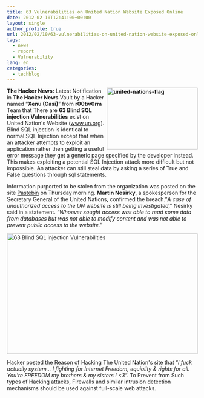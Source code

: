 ```yaml
---
title: 63 Vulnerabilities on United Nation Website Exposed Online
date: 2012-02-10T12:41:00+00:00
layout: single
author_profile: true
url: 2012/02/10/63-vulnerabilities-on-united-nation-website-exposed-online/
tags:
  - news
  - report
  - Vulnerability
lang: en
categories: 
  - techblog
---
```

**[<img title="united-nations-flag" border="0" alt="united-nations-flag" align="right" src="http://lh6.ggpht.com/-KS_DVysLDzA/TzUJcv5CgEI/AAAAAAAAEoc/IwtU3GuStLg/united-nations-flag_thumb%25255B1%25255D.gif?imgmax=800" width="240" height="163" />](http://lh3.ggpht.com/-KDug39EvVkE/TzUJaeA0udI/AAAAAAAAEoU/02JfpGZQtwc/s1600-h/united-nations-flag%25255B3%25255D.gif)The Hacker News:** Latest Notification in **The Hacker News** Vault by a Hacker named “**Xenu (Casi)**” from **r00tw0rm** Team that There are **63 Blind SQL injection Vulnerabilities** exist on United Nation's Website (www.un.org). Blind SQL injection is identical to normal SQL Injection except that when an attacker attempts to exploit an application rather then getting a useful error message they get a generic page specified by the developer instead. This makes exploiting a potential SQL Injection attack more difficult but not impossible. An attacker can still steal data by asking a series of True and False questions through sql statements. 

Information purported to be stolen from the organization was posted on the site [Pastebin](http://pastebin.com/ZB4eLVeS) on Thursday morning. **Martin Nesirky**, a spokesperson for the Secretary General of the United Nations, confirmed the breach.”_A case of unauthorized access to the UN website is still being investigated_,” Nesirky said in a statement. “_Whoever sought access was able to read some data from databases but was not able to modify content and was not able to prevent public access to the website._” 

[<img title="63 Blind SQL injection Vulnerabilities" border="0" alt="63 Blind SQL injection Vulnerabilities" src="http://lh5.ggpht.com/-3Nx37RtzoKY/TzUJijEhtPI/AAAAAAAAEos/-L9SsyHfSaw/63%252520Blind%252520SQL%252520injection%252520Vulnerabilities_thumb%25255B1%25255D.png?imgmax=800" width="504" height="318" />](http://lh3.ggpht.com/-085XgrHKijU/TzUJfGCFGAI/AAAAAAAAEok/dKblmttO-hk/s1600-h/63%252520Blind%252520SQL%252520injection%252520Vulnerabilities%25255B3%25255D.png) 

Hacker posted the Reason of Hacking The United Nation's site that “_I fuck actually system… I fighting for Internet Freedom, equiality & rights for all. You're FREEDOM my brothers & my sisters ! <3_“. To Prevent from Such types of Hacking attacks, Firewalls and similar intrusion detection mechanisms should be used against full-scale web attacks.